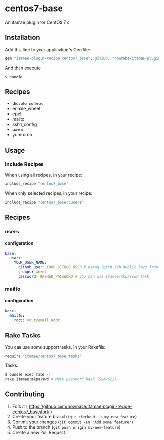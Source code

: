# centos7-base
An itamae plugin for CentOS 7.x

## Installation
Add this line to your application's Gemfile:

```ruby
gem "itamae-plugin-recipe-centos7_base", github: "nownabe/itamae-plugin-recipe-centos7_base"
```

And then execute:

    $ bundle

## Recipes
* disable_selinux
* enable_wheel
* epel
* mailto
* sshd_config
* users
* yum-cron

## Usage
### Include Recipes
When using all recipes, in your recipe:

```ruby
include_recipe "centos7_base"
```

When only selected recipes, in your recipe:

```ruby
include_recipe "centos7_base::users"
```

## Recipes
### users
#### configuration
```yaml
base:
  users:
    YOUR_USER_NAME:
      github_user: YOUR_GITHUB_USER # using fetch ssh public keys from github
      groups: wheel
      password: HASHED_PASSWORD # you can use itamae:mkpasswd task
```

### mailto
#### configuration
```yaml
base:
  mailto:
    root: your@email.addr
```

## Rake Tasks
You can use some support tasks.
In your Rakefile:

```ruby
require "itamae/centos7_base_tasks"
```

Tasks:

```bash
$ bundle exec rake -T
rake itamae:mkpasswd # Make password hash (SHA-512)
```

## Contributing

1. Fork it ( https://github.com/nownabe/itamae-plugin-recipe-centos7_base/fork )
2. Create your feature branch (`git checkout -b my-new-feature`)
3. Commit your changes (`git commit -am 'Add some feature'`)
4. Push to the branch (`git push origin my-new-feature`)
5. Create a new Pull Request
